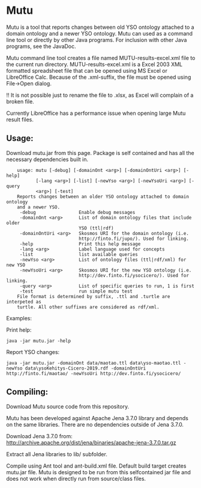 # Mutu

Mutu is a tool that reports changes between old YSO ontology attached
to a domain ontology and a newer YSO ontology. Mutu can used as a 
command line tool or directly by other Java programs. For inclusion
with other Java programs, see the JavaDoc.

Mutu command line tool creates a file named MUTU-results-excel.xml file
to the current run directory. MUTU-results-excel.xml is a Excel 2003 XML 
formatted spreadsheet file that can be opened using MS Excel or LibreOffice
Calc. Because of the .xml-suffix, the file must be opened using File->Open 
dialog. 

!! It is not possible just to rename the file to .xlsx, as Excel will
complain of a broken file.

Currently LibreOffice has a performance issue when opening large Mutu 
result files.

## Usage:

Download mutu.jar from this page. Package is self contained and has
all the necessary dependencies built in. 


```
    usage: mutu [-debug] [-domainOnt <arg>] [-domainOntUri <arg>] [-help]
           [-lang <arg>] [-list] [-newYso <arg>] [-newYsoUri <arg>] [-query
           <arg>] [-test]
    Reports changes between an older YSO ontology attached to domain ontology
    and a newer YSO.
     -debug                Enable debug messages
     -domainOnt <arg>      List of domain ontology files that include older
                           YSO (ttl|rdf)
     -domainOntUri <arg>   Skosmos URI for the domain ontology (i.e.
                           http://finto.fi/jupo/). Used for linking.
     -help                 Print this help message
     -lang <arg>           Label language used for concepts
     -list                 list available queries
     -newYso <arg>         List of ontology files (ttl|rdf/xml) for new YSO
     -newYsoUri <arg>      Skosmos URI for the new YSO ontology (i.e.
                           http://dev.finto.fi/ysocicero/). Used for linking.
     -query <arg>          List of specific queries to run, 1 is first
     -test                 run simple mutu test
    File format is determined by suffix, .ttl and .turtle are interpeted as
    turtle. All other suffixes are considered as rdf/xml.
```

Examples:

Print help:
```
java -jar mutu.jar -help 
```
Report YSO changes:
```
java -jar mutu.jar -domainOnt data/maotao.ttl data\yso-maotao.ttl -newYso data\ysoKehitys-Cicero-2019.rdf -domainOntUri http://finto.fi/maotao/ -newYsoUri http://dev.finto.fi/ysocicero/
```

## Compiling:

Download Mutu source code from this repository.

Mutu has been developed against Apache Jena 3.7.0 library and depends on
the same libraries. There are no dependencies outside of Jena 3.7.0.

Download Jena 3.7.0 from:
http://archive.apache.org/dist/jena/binaries/apache-jena-3.7.0.tar.gz

Extract all Jena libraries to lib/ subfolder. 

Compile using Ant tool and ant-build.xml file. Default build target creates
mutu.jar file. Mutu is designed to be run from this selfcontained jar file
and does not work when directly run from source/class files.